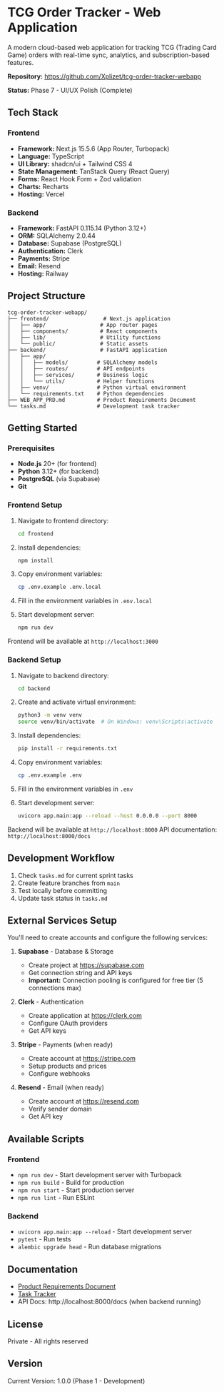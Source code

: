 # TCG Order Tracker - Web Application

A modern cloud-based web application for tracking TCG (Trading Card Game) orders with real-time sync, analytics, and subscription-based features.

**Repository:** https://github.com/Xplizet/tcg-order-tracker-webapp

**Status:** Phase 7 - UI/UX Polish (Complete)

## Tech Stack

### Frontend
- **Framework:** Next.js 15.5.6 (App Router, Turbopack)
- **Language:** TypeScript
- **UI Library:** shadcn/ui + Tailwind CSS 4
- **State Management:** TanStack Query (React Query)
- **Forms:** React Hook Form + Zod validation
- **Charts:** Recharts
- **Hosting:** Vercel

### Backend
- **Framework:** FastAPI 0.115.14 (Python 3.12+)
- **ORM:** SQLAlchemy 2.0.44
- **Database:** Supabase (PostgreSQL)
- **Authentication:** Clerk
- **Payments:** Stripe
- **Email:** Resend
- **Hosting:** Railway

## Project Structure

```
tcg-order-tracker-webapp/
├── frontend/                 # Next.js application
│   ├── app/                 # App router pages
│   ├── components/          # React components
│   ├── lib/                 # Utility functions
│   └── public/              # Static assets
├── backend/                 # FastAPI application
│   ├── app/
│   │   ├── models/         # SQLAlchemy models
│   │   ├── routes/         # API endpoints
│   │   ├── services/       # Business logic
│   │   └── utils/          # Helper functions
│   ├── venv/               # Python virtual environment
│   └── requirements.txt    # Python dependencies
├── WEB_APP_PRD.md          # Product Requirements Document
└── tasks.md                # Development task tracker
```

## Getting Started

### Prerequisites
- **Node.js** 20+ (for frontend)
- **Python** 3.12+ (for backend)
- **PostgreSQL** (via Supabase)
- **Git**

### Frontend Setup

1. Navigate to frontend directory:
   ```bash
   cd frontend
   ```

2. Install dependencies:
   ```bash
   npm install
   ```

3. Copy environment variables:
   ```bash
   cp .env.example .env.local
   ```

4. Fill in the environment variables in `.env.local`

5. Start development server:
   ```bash
   npm run dev
   ```

Frontend will be available at `http://localhost:3000`

### Backend Setup

1. Navigate to backend directory:
   ```bash
   cd backend
   ```

2. Create and activate virtual environment:
   ```bash
   python3 -m venv venv
   source venv/bin/activate  # On Windows: venv\Scripts\activate
   ```

3. Install dependencies:
   ```bash
   pip install -r requirements.txt
   ```

4. Copy environment variables:
   ```bash
   cp .env.example .env
   ```

5. Fill in the environment variables in `.env`

6. Start development server:
   ```bash
   uvicorn app.main:app --reload --host 0.0.0.0 --port 8000
   ```

Backend will be available at `http://localhost:8000`
API documentation: `http://localhost:8000/docs`

## Development Workflow

1. Check `tasks.md` for current sprint tasks
2. Create feature branches from `main`
3. Test locally before committing
4. Update task status in `tasks.md`

## External Services Setup

You'll need to create accounts and configure the following services:

1. **Supabase** - Database & Storage
   - Create project at https://supabase.com
   - Get connection string and API keys
   - **Important:** Connection pooling is configured for free tier (5 connections max)

2. **Clerk** - Authentication
   - Create application at https://clerk.com
   - Configure OAuth providers
   - Get API keys

3. **Stripe** - Payments (when ready)
   - Create account at https://stripe.com
   - Setup products and prices
   - Configure webhooks

4. **Resend** - Email (when ready)
   - Create account at https://resend.com
   - Verify sender domain
   - Get API key

## Available Scripts

### Frontend
- `npm run dev` - Start development server with Turbopack
- `npm run build` - Build for production
- `npm run start` - Start production server
- `npm run lint` - Run ESLint

### Backend
- `uvicorn app.main:app --reload` - Start development server
- `pytest` - Run tests
- `alembic upgrade head` - Run database migrations

## Documentation

- [Product Requirements Document](./WEB_APP_PRD.md)
- [Task Tracker](./tasks.md)
- API Docs: http://localhost:8000/docs (when backend running)

## License

Private - All rights reserved

## Version

Current Version: 1.0.0 (Phase 1 - Development)
